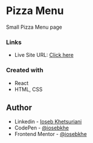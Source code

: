 # Pizza Menu

Small Pizza Menu page

### Links

- Live Site URL: [Click here](https://pizza-menu-basic.vercel.app/)

### Created with

- React
- HTML, CSS

## Author

- Linkedin - [Ioseb Khetsuriani](https://www.linkedin.com/in/ioseb-khetsuriani-1831801b5/)
- CodePen - [@iosebkhe](https://codepen.io/iosebkhe)
- Frontend Mentor - [@iosebkhe](https://www.frontendmentor.io/profile/iosebkhe)
